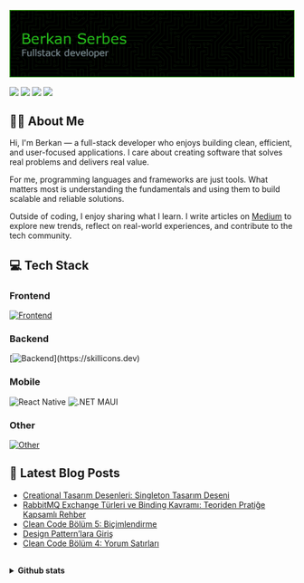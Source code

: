 ![Header](./github-header-image.png)

<p align="left"> 
    <a href="https://www.linkedin.com/in/berkanserbes" target="_blank" rel="noreferrer"><img src="https://img.shields.io/badge/linkedin-%230077B5.svg?&style=for-the-badge&logo=linkedin&logoColor=white"/></a>  
    <a href="http://www.medium.com/@berkanserbes" target="_blank" rel="noreferrer"><img src="https://img.shields.io/badge/Medium-12100E?style=for-the-badge&logo=medium&logoColor=white" /></a>
    <a href="https://leetcode.com/berkanserbes/" target="_blank" rel="noreferrer"><img src="https://img.shields.io/badge/LeetCode-000000?style=for-the-badge&logo=LeetCode&logoColor=#d16c06"/></a>
    <a href="mailto:berkanserbes3@gmail.com" target="_blank"><img src="https://img.shields.io/badge/Gmail-D14836?style=for-the-badge&logo=gmail&logoColor=white" /></a>
</p>

## :man_technologist: About Me
Hi, I'm Berkan — a full-stack developer who enjoys building clean, efficient, and user-focused applications. I care about creating software that solves real problems and delivers real value.

For me, programming languages and frameworks are just tools. What matters most is understanding the fundamentals and using them to build scalable and reliable solutions.

Outside of coding, I enjoy sharing what I learn. I write articles on [Medium](http://www.medium.com/@berkanserbes) to explore new trends, reflect on real-world experiences, and contribute to the tech community.

## :computer: Tech Stack
### Frontend 
[![Frontend](https://skillicons.dev/icons?i=html,css,bootstrap,tailwind,js,ts,react,next)](https://skillicons.dev)

### Backend 
[![Backend](https://skillicons.dev/icons?i=java,cs,dotnet,nodejs,express,)](https://skillicons.dev)

### Mobile 
![React Native](https://img.shields.io/badge/react_native-%2320232a.svg?style=for-the-badge&logo=react&logoColor=%2361DAFB)
![.NET MAUI](https://img.shields.io/badge/.NET%20MAUI-grey?style=for-the-badge&color=purple)

### Other
[![Other](https://skillicons.dev/icons?i=docker,rabbitmq,git,postman,redis,mongo)](https://skillicons.dev)
<!-- ![MSSQL](https://img.shields.io/badge/Microsoft_SQL_Server-CC2927?style=for-the-badge&logo=microsoft-sql-server&logoColor=white) -->

## :pencil: Latest Blog Posts
<!-- BLOG-POST-LIST:START -->
- [Creational Tasarım Desenleri: Singleton Tasarım Deseni](https://medium.com/@berkanserbes/creational-tasar%C4%B1m-desenleri-singleton-tasar%C4%B1m-deseni-e8f8281c18d4?source=rss-6300fe4bff09------2)
- [RabbitMQ Exchange Türleri ve Binding Kavramı: Teoriden Pratiğe Kapsamlı Rehber](https://medium.com/@berkanserbes/rabbitmq-exchange-t%C3%BCrleri-ve-binding-kavram%C4%B1-teoriden-prati%C4%9Fe-kapsaml%C4%B1-rehber-6d8d00d84fc8?source=rss-6300fe4bff09------2)
- [Clean Code Bölüm 5: Biçimlendirme](https://medium.com/@berkanserbes/clean-code-b%C3%B6l%C3%BCm-5-bi%C3%A7imlendirme-f79437ee12ba?source=rss-6300fe4bff09------2)
- [Design Pattern’lara Giriş](https://medium.com/@berkanserbes/design-patternlara-giri%C5%9F-be8319cc4719?source=rss-6300fe4bff09------2)
- [Clean Code Bölüm 4: Yorum Satırları](https://medium.com/@berkanserbes/clean-code-b%C3%B6l%C3%BCm-4-yorum-sat%C4%B1rlar%C4%B1-385b5ebf6381?source=rss-6300fe4bff09------2)
<!-- BLOG-POST-LIST:END -->

<br>

<details>
<summary style="font-weight:bold">Github stats</summary>
<img alt="Berkan's Github Stats" src="https://github-readme-stats-berkanserbes.vercel.app/api/?username=berkanserbes&show_icons=true&include_all_commits=true&count_private=true&theme=react&hide_border=true&bg_color=1F222E&title_color=0891b2&icon_color=0891b2" height="192px"/><img alt="Berkan's Top Languages" src="https://github-readme-stats-berkanserbes.vercel.app//api/top-langs/?username=berkanserbes&langs_count=8&layout=compact&theme=react&hide_border=true&bg_color=1F222E&title_color=0891b2&icon_color=0891b2" height="192px"/><img src="https://github-readme-streak-stats.herokuapp.com/?user=berkanserbes&stroke=ffffff&background=1c1917&ring=0891b2&fire=0891b2&currStreakNum=ffffff&currStreakLabel=0891b2&sideNums=ffffff&sideLabels=ffffff&dates=ffffff&hide_border=true" style="display:block;margin-left:auto; margin-right:auto;"/>
</details>

